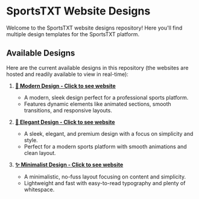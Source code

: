 # SportsTXT Website Designs

Welcome to the SportsTXT website designs repository! Here you'll find multiple design templates for the SportsTXT platform.

## Available Designs

Here are the current available designs in this repository (the websites are hosted and readily available to view in real-time):

1. **[🚀 Modern Design - Click to see website](https://sportstxt-website-designs.vercel.app/)**

   - A modern, sleek design perfect for a professional sports platform.
   - Features dynamic elements like animated sections, smooth transitions, and responsive layouts.

2. **[🌟 Elegant Design - Click to see website](elegant-design-sportstxt.vercel.app/)**

   - A sleek, elegant, and premium design with a focus on simplicity and style.
   - Perfect for a modern sports platform with smooth animations and clean layout.

3. **[✨ Minimalist Design - Click to see website](https://minimalist-design-eight.vercel.app/)** 

   - A minimalistic, no-fuss layout focusing on content and simplicity.
   - Lightweight and fast with easy-to-read typography and plenty of whitespace.
